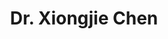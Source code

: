 ---
layout: page
title: Dr. Xiongjie Chen
description: Research Fellow in Machine Learning in Medical Imaging (2023-). PhD (2019-2023).
img: assets/img/XiongjieChen.jpg
importance: 1
redirect: https://xiongjiechen.com/
category: Postdoctoral Researchers
related_publications: true
---